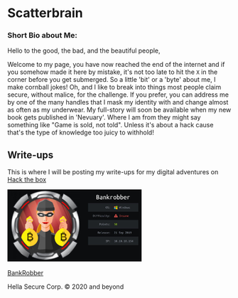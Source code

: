 # Scatterbrain

### Short Bio about Me:
Hello to the good, the bad, and the beautiful people,

Welcome to my page, you have now reached the end of the internet and if you somehow made it here by mistake, it's not too late to hit the `X` in the corner before you get submerged. So a little 'bit' or a 'byte' about me, I make cornball jokes! Oh, and I like to break into things most people claim secure, without malice, for the challenge. If you prefer, you can address me by one of the many handles that I mask my identity with and change almost as often as my underwear. My full-story will soon be available when my new book gets published in 'Nevuary'. Where I am from they might say something like "Game is sold, not told". Unless it's about a hack cause that's the type of knowledge too juicy to withhold!

## Write-ups
This is where I will be posting my write-ups for my digital adventures on [Hack the box](https://hackthebox.eu)

<a href="bankrobber.md"><img src="img/card.jpeg" width="60%">

[BankRobber](bankrobber.md)

Hella Secure Corp. © 2020 and beyond 
 
